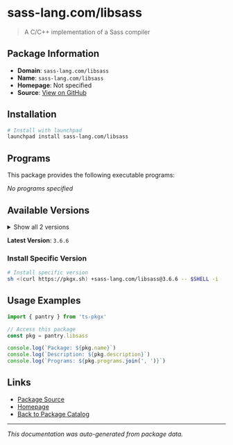 # sass-lang.com/libsass

> A C/C++ implementation of a Sass compiler

## Package Information

- **Domain**: `sass-lang.com/libsass`
- **Name**: `sass-lang.com/libsass`
- **Homepage**: Not specified
- **Source**: [View on GitHub](https://github.com/pkgxdev/pantry/tree/main/projects/sass-lang.com/libsass/package.yml)

## Installation

```bash
# Install with launchpad
launchpad install sass-lang.com/libsass
```

## Programs

This package provides the following executable programs:

*No programs specified*

## Available Versions

<details>
<summary>Show all 2 versions</summary>

- `3.6.6`, `3.6.5`

</details>

**Latest Version**: `3.6.6`

### Install Specific Version

```bash
# Install specific version
sh <(curl https://pkgx.sh) +sass-lang.com/libsass@3.6.6 -- $SHELL -i
```

## Usage Examples

```typescript
import { pantry } from 'ts-pkgx'

// Access this package
const pkg = pantry.libsass

console.log(`Package: ${pkg.name}`)
console.log(`Description: ${pkg.description}`)
console.log(`Programs: ${pkg.programs.join(', ')}`)
```

## Links

- [Package Source](https://github.com/pkgxdev/pantry/tree/main/projects/sass-lang.com/libsass/package.yml)
- [Homepage](#)
- [Back to Package Catalog](../../../package-catalog.md)

---

*This documentation was auto-generated from package data.*
